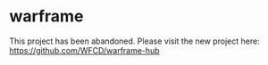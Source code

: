 # warframe

This project has been abandoned.
Please visit the new project here: https://github.com/WFCD/warframe-hub
